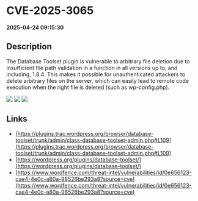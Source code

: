 # CVE-2025-3065

**2025-04-24 09:15:30**

## Description
The Database Toolset plugin is vulnerable to arbitrary file deletion due to insufficient file path validation in a function in all versions up to, and including, 1.8.4. This makes it possible for unauthenticated attackers to delete arbitrary files on the server, which can easily lead to remote code execution when the right file is deleted (such as wp-config.php).

![](https://img.shields.io/static/v1?label=Score&message=9.1&color=red)
![](https://img.shields.io/static/v1?label=Severity&message=CRITICAL&color=red)
![](https://img.shields.io/static/v1?label=CWE&message=Traversal&color=green)

## Links
- [https://plugins.trac.wordpress.org/browser/database-toolset/trunk/admin/class-database-toolset-admin.php#L109](https://plugins.trac.wordpress.org/browser/database-toolset/trunk/admin/class-database-toolset-admin.php#L109)
- [https://wordpress.org/plugins/database-toolset/](https://wordpress.org/plugins/database-toolset/)
- [https://www.wordfence.com/threat-intel/vulnerabilities/id/0e656123-cae4-4e0c-a80a-98526be293a8?source=cve](https://www.wordfence.com/threat-intel/vulnerabilities/id/0e656123-cae4-4e0c-a80a-98526be293a8?source=cve)
